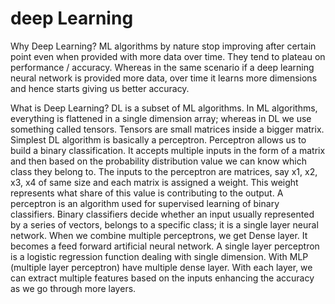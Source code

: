 # deep Learning

Why Deep Learning?
ML algorithms by nature stop improving after certain point even when provided with more data over time. They tend to plateau on performance / accuracy. Whereas in the same scenario if a deep learning neural network is provided more data, over time it learns more dimensions and hence starts giving us better accuracy.


What is Deep Learning?
DL is a subset of ML algorithms. In ML algorithms, everything is flattened in a single dimension array; whereas in DL we use something called tensors. Tensors are small matrices inside a bigger matrix. Simplest DL algorithm is basically a perceptron. Perceptron allows us to build a binary classification. It accepts multiple inputs in the form of a matrix and then based on the probability distribution value we can know which class they belong to.
The inputs to the perceptron are matrices, say x1, x2, x3, x4 of same size and each matrix is assigned a weight. This weight represents what share of this value is contributing to the output. A perceptron is an algorithm used for supervised learning of binary classifiers. Binary classifiers decide whether an input usually represented by a series of vectors, belongs to a specific class; it is a single layer neural network.
When we combine multiple perceptrons, we get Dense layer. It becomes a feed forward artificial neural network.
A single layer perceptron is a logistic regression function dealing with single dimension.
With MLP (multiple layer perceptron) have multiple dense layer. With each layer, we can extract multiple features based on the inputs enhancing the accuracy as we go through more layers.
